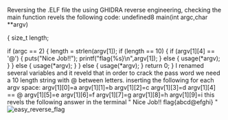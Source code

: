 Reversing the .ELF file the using GHIDRA reverse engineering, checking the main function revels the following code:
undefined8 main(int argc,char **argv)

{
  size_t length;
  
  if (argc == 2) {
    length = strlen(argv[1]);
    if (length == 10) {
      if (argv[1][4] == '@') {
        puts("Nice Job!!");
        printf("flag{%s}\n",argv[1]);
      }
      else {
        usage(*argv);
      }
    }
    else {
      usage(*argv);
    }
  }
  else {
    usage(*argv);
  }
  return 0;
}
I renamed several variables and it reveld that in order to crack the pass word we need a 10 length string with @ between letters.
inserting the following for each argv space:
argv[1][0]=a
argv[1][1]=b
argv[1][2]=c
argv[1][3]=d
argv[1][4] == @
argv[1][5]=e
argv[1][6]=f
argv[1][7]=g
argv[1][8]=h
argv[1][9]=i
this revels the following answer in the terminal 
"
Nice Job!!
flag{abcd@efghi}
"
![easy_reverse_flag](https://user-images.githubusercontent.com/30953572/184820208-cd49bfac-9469-447d-a470-37b4f63d155d.png)
